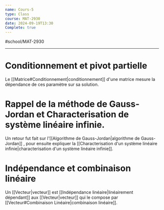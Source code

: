 ```yaml
---
name: Cours-5
type: Class
course: MAT-2930
date: 2024-09-19T13:30
Complete: true
---
```

#school/MAT-2930
***

# Conditionnement et pivot partielle

Le [[Matrice#Conditionnement|conditionnement]] d'une matrice mesure la dépendance de ces paramètre sur sa solution. 

# Rappel de la méthode de Gauss-Jordan et Characterisation de système linéaire infinie.

Un retour fut fait sur l'[[Algorithme de Gauss-Jordan|algorithme de Gauss-Jordan]] , pour ensuite expliquer la [[Characterisation d'un système linéaire infinie|characterisation d'un système linéaire infinie]].

# Indépendance et combinaison linéaire

Un [[Vecteur|vecteur]] est [[Indépendance linéaire|linéairement dépendant]] aux [[Vecteur|vecteur]] qui le compose par [[Vecteur#Combinaison Linéaire|combinaison linéaire]]. 